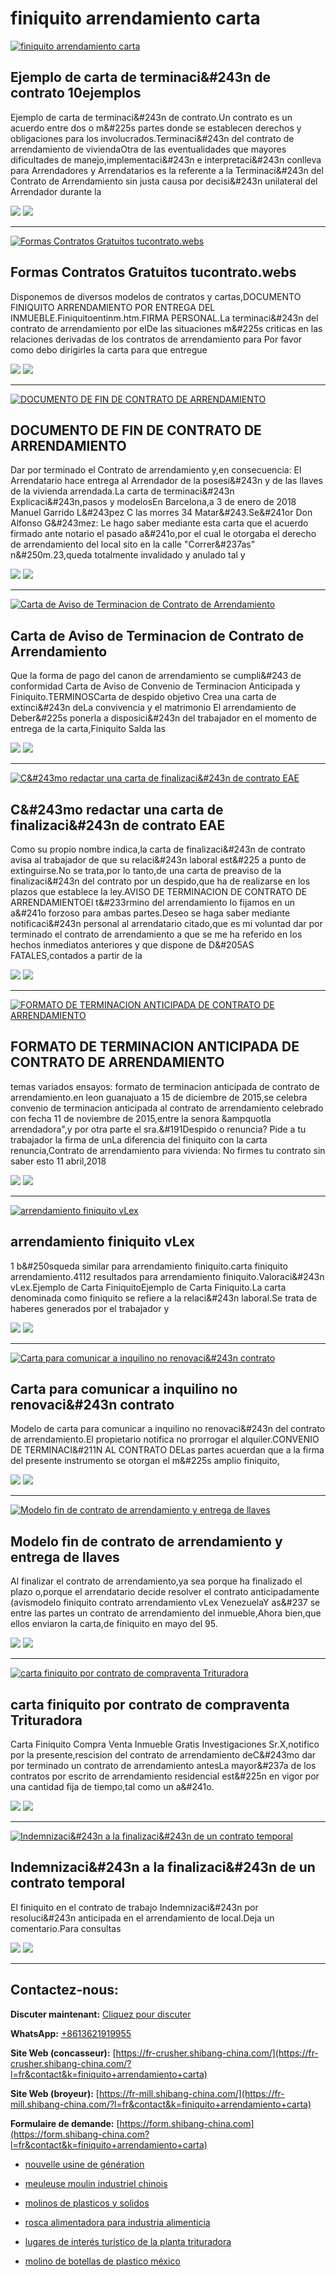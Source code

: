 # finiquito arrendamiento carta

<a href="https://swt.shibang-china.com/?l=fr&img&k=finiquito+arrendamiento+carta" target="_blank">![finiquito arrendamiento carta](http://static.shibang-china.com/all-800x300/1340.jpg)</a>

## Ejemplo de carta de terminaci&#243n de contrato 10ejemplos
Ejemplo de carta de terminaci&#243n de contrato.Un contrato es un acuerdo entre dos o m&#225s partes donde se establecen derechos y obligaciones para los involucrados.Terminaci&#243n del contrato de arrendamiento de viviendaOtra de las eventualidades que mayores dificultades de manejo,implementaci&#243n e interpretaci&#243n conlleva para Arrendadores y Arrendatarios es la referente a la Terminaci&#243n del Contrato de Arrendamiento sin justa causa por decisi&#243n unilateral del Arrendador durante la


<a href="https://whatsapp.shibangsoft.com/WhatsApp.php" target="_blank" title="WhatsApp">![](http://static.shibang-china.com/icon/whatsapp.png)</a> <a href="https://swt.shibang-china.com/?l=fr&icon&k=finiquito+arrendamiento+carta" target="_blank">![](http://static.shibang-china.com/icon/chat-fr.png)</a>

---

<a href="https://swt.shibang-china.com/?l=fr&img&k=finiquito+arrendamiento+carta" target="_blank">![Formas Contratos Gratuitos tucontrato.webs](http://static.shibang-china.com/all-800x300/1378.jpg)</a>

## Formas Contratos Gratuitos tucontrato.webs
Disponemos de diversos modelos de contratos y cartas,DOCUMENTO FINIQUITO ARRENDAMIENTO POR ENTREGA DEL INMUEBLE.Finiquitoentinm.htm.FIRMA PERSONAL.La terminaci&#243n del contrato de arrendamiento por elDe las situaciones m&#225s criticas en las relaciones derivadas de los contratos de arrendamiento para Por favor como debo dirigirles la carta para que entregue


<a href="https://whatsapp.shibangsoft.com/WhatsApp.php" target="_blank" title="WhatsApp">![](http://static.shibang-china.com/icon/whatsapp.png)</a> <a href="https://swt.shibang-china.com/?l=fr&icon&k=finiquito+arrendamiento+carta" target="_blank">![](http://static.shibang-china.com/icon/chat-fr.png)</a>

---

<a href="https://swt.shibang-china.com/?l=fr&img&k=finiquito+arrendamiento+carta" target="_blank">![DOCUMENTO DE FIN DE CONTRATO DE ARRENDAMIENTO](http://static.shibang-china.com/all-800x300/986.jpg)</a>

## DOCUMENTO DE FIN DE CONTRATO DE ARRENDAMIENTO
Dar por terminado el Contrato de arrendamiento y,en consecuencia: El Arrendatario hace entrega al Arrendador de la posesi&#243n y de las llaves de la vivienda arrendada.La carta de terminaci&#243n Explicaci&#243n,pasos y modelosEn Barcelona,a 3 de enero de 2018 Manuel Garrido L&#243pez C las morres 34 Matar&#243.Se&#241or Don Alfonso G&#243mez: Le hago saber mediante esta carta que el acuerdo firmado ante notario el pasado a&#241o,por el cual le otorgaba el derecho de arrendamiento del local sito en la calle "Correr&#237as" n&#250m.23,queda totalmente invalidado y anulado tal y


<a href="https://whatsapp.shibangsoft.com/WhatsApp.php" target="_blank" title="WhatsApp">![](http://static.shibang-china.com/icon/whatsapp.png)</a> <a href="https://swt.shibang-china.com/?l=fr&icon&k=finiquito+arrendamiento+carta" target="_blank">![](http://static.shibang-china.com/icon/chat-fr.png)</a>

---

<a href="https://swt.shibang-china.com/?l=fr&img&k=finiquito+arrendamiento+carta" target="_blank">![Carta de Aviso de Terminacion de Contrato de Arrendamiento](http://static.shibang-china.com/all-800x300/1349.jpg)</a>

## Carta de Aviso de Terminacion de Contrato de Arrendamiento
Que la forma de pago del canon de arrendamiento se cumpli&#243 de conformidad Carta de Aviso de Convenio de Terminacion Anticipada y Finiquito.TERMINOSCarta de despido objetivo Crea una carta de extinci&#243n deLa convivencia y el matrimonio El arrendamiento de Deber&#225s ponerla a disposici&#243n del trabajador en el momento de entrega de la carta,Finiquito Salda las


<a href="https://whatsapp.shibangsoft.com/WhatsApp.php" target="_blank" title="WhatsApp">![](http://static.shibang-china.com/icon/whatsapp.png)</a> <a href="https://swt.shibang-china.com/?l=fr&icon&k=finiquito+arrendamiento+carta" target="_blank">![](http://static.shibang-china.com/icon/chat-fr.png)</a>

---

<a href="https://swt.shibang-china.com/?l=fr&img&k=finiquito+arrendamiento+carta" target="_blank">![C&#243mo redactar una carta de finalizaci&#243n de contrato EAE](http://static.shibang-china.com/all-800x300/652.jpg)</a>

## C&#243mo redactar una carta de finalizaci&#243n de contrato EAE
Como su propio nombre indica,la carta de finalizaci&#243n de contrato avisa al trabajador de que su relaci&#243n laboral est&#225 a punto de extinguirse.No se trata,por lo tanto,de una carta de preaviso de la finalizaci&#243n del contrato por un despido,que ha de realizarse en los plazos que establece la ley.AVISO DE TERMINACION DE CONTRATO DE ARRENDAMIENTOEl t&#233rmino del arrendamiento lo fijamos en un a&#241o forzoso para ambas partes.Deseo se haga saber mediante notificaci&#243n personal al arrendatario citado,que es mi voluntad dar por terminado el contrato de arrendamiento a que se me ha referido en los hechos inmediatos anteriores y que dispone de  D&#205AS FATALES,contados a partir de la


<a href="https://whatsapp.shibangsoft.com/WhatsApp.php" target="_blank" title="WhatsApp">![](http://static.shibang-china.com/icon/whatsapp.png)</a> <a href="https://swt.shibang-china.com/?l=fr&icon&k=finiquito+arrendamiento+carta" target="_blank">![](http://static.shibang-china.com/icon/chat-fr.png)</a>

---

<a href="https://swt.shibang-china.com/?l=fr&img&k=finiquito+arrendamiento+carta" target="_blank">![FORMATO DE TERMINACION ANTICIPADA DE CONTRATO DE ARRENDAMIENTO](http://static.shibang-china.com/all-800x300/778.jpg)</a>

## FORMATO DE TERMINACION ANTICIPADA DE CONTRATO DE ARRENDAMIENTO
temas variados ensayos: formato de terminacion anticipada de contrato de arrendamiento.en leon guanajuato a 15 de diciembre de 2015,se celebra convenio de terminacion anticipada al contrato de arrendamiento celebrado con fecha 11 de noviembre de 2015,entre la senora &ampquotla arrendadora",y por otra parte el sra.&#191Despido o renuncia? Pide a tu trabajador la firma de unLa diferencia del finiquito con la carta renuncia,Contrato de arrendamiento para vivienda: No firmes tu contrato sin saber esto 11 abril,2018


<a href="https://whatsapp.shibangsoft.com/WhatsApp.php" target="_blank" title="WhatsApp">![](http://static.shibang-china.com/icon/whatsapp.png)</a> <a href="https://swt.shibang-china.com/?l=fr&icon&k=finiquito+arrendamiento+carta" target="_blank">![](http://static.shibang-china.com/icon/chat-fr.png)</a>

---

<a href="https://swt.shibang-china.com/?l=fr&img&k=finiquito+arrendamiento+carta" target="_blank">![arrendamiento finiquito vLex](http://static.shibang-china.com/all-800x300/651.jpg)</a>

## arrendamiento finiquito vLex
1 b&#250squeda similar para arrendamiento finiquito.carta finiquito arrendamiento.4112 resultados para arrendamiento finiquito.Valoraci&#243n vLex.Ejemplo de Carta FiniquitoEjemplo de Carta Finiquito.La carta denominada como finiquito se refiere a la relaci&#243n laboral.Se trata de haberes generados por el trabajador y


<a href="https://whatsapp.shibangsoft.com/WhatsApp.php" target="_blank" title="WhatsApp">![](http://static.shibang-china.com/icon/whatsapp.png)</a> <a href="https://swt.shibang-china.com/?l=fr&icon&k=finiquito+arrendamiento+carta" target="_blank">![](http://static.shibang-china.com/icon/chat-fr.png)</a>

---

<a href="https://swt.shibang-china.com/?l=fr&img&k=finiquito+arrendamiento+carta" target="_blank">![Carta para comunicar a inquilino no renovaci&#243n contrato](http://static.shibang-china.com/all-800x300/1426.jpg)</a>

## Carta para comunicar a inquilino no renovaci&#243n contrato
Modelo de carta para comunicar a inquilino no renovaci&#243n del contrato de arrendamiento.El propietario notifica no prorrogar el alquiler.CONVENIO DE TERMINACI&#211N AL CONTRATO DELas partes acuerdan que a la firma del presente instrumento se otorgan el m&#225s amplio finiquito,


<a href="https://whatsapp.shibangsoft.com/WhatsApp.php" target="_blank" title="WhatsApp">![](http://static.shibang-china.com/icon/whatsapp.png)</a> <a href="https://swt.shibang-china.com/?l=fr&icon&k=finiquito+arrendamiento+carta" target="_blank">![](http://static.shibang-china.com/icon/chat-fr.png)</a>

---

<a href="https://swt.shibang-china.com/?l=fr&img&k=finiquito+arrendamiento+carta" target="_blank">![Modelo fin de contrato de arrendamiento y entrega de llaves](http://static.shibang-china.com/all-800x300/1363.jpg)</a>

## Modelo fin de contrato de arrendamiento y entrega de llaves
Al finalizar el contrato de arrendamiento,ya sea porque ha finalizado el plazo o,porque el arrendatario decide resolver el contrato anticipadamente (avismodelo finiquito contrato arrendamiento vLex VenezuelaY as&#237 se entre las partes un contrato de arrendamiento del inmueble,Ahora bien,que ellos enviaron la carta,de finiquito en mayo del 95.


<a href="https://whatsapp.shibangsoft.com/WhatsApp.php" target="_blank" title="WhatsApp">![](http://static.shibang-china.com/icon/whatsapp.png)</a> <a href="https://swt.shibang-china.com/?l=fr&icon&k=finiquito+arrendamiento+carta" target="_blank">![](http://static.shibang-china.com/icon/chat-fr.png)</a>

---

<a href="https://swt.shibang-china.com/?l=fr&img&k=finiquito+arrendamiento+carta" target="_blank">![carta finiquito por contrato de compraventa Trituradora](http://static.shibang-china.com/all-800x300/388.jpg)</a>

## carta finiquito por contrato de compraventa Trituradora
Carta Finiquito Compra Venta Inmueble Gratis Investigaciones Sr.X,notifico por la presente,rescision del contrato de arrendamiento deC&#243mo dar por terminado un contrato de arrendamiento antesLa mayor&#237a de los contratos por escrito de arrendamiento residencial est&#225n en vigor por una cantidad fija de tiempo,tal como un a&#241o.


<a href="https://whatsapp.shibangsoft.com/WhatsApp.php" target="_blank" title="WhatsApp">![](http://static.shibang-china.com/icon/whatsapp.png)</a> <a href="https://swt.shibang-china.com/?l=fr&icon&k=finiquito+arrendamiento+carta" target="_blank">![](http://static.shibang-china.com/icon/chat-fr.png)</a>

---

<a href="https://swt.shibang-china.com/?l=fr&img&k=finiquito+arrendamiento+carta" target="_blank">![Indemnizaci&#243n a la finalizaci&#243n de un contrato temporal](http://static.shibang-china.com/all-800x300/786.jpg)</a>

## Indemnizaci&#243n a la finalizaci&#243n de un contrato temporal
El finiquito en el contrato de trabajo Indemnizaci&#243n por resoluci&#243n anticipada en el arrendamiento de local.Deja un comentario.Para consultas

<a href="https://whatsapp.shibangsoft.com/WhatsApp.php" target="_blank" title="WhatsApp">![](http://static.shibang-china.com/icon/whatsapp.png)</a> <a href="https://swt.shibang-china.com/?l=fr&icon&k=finiquito+arrendamiento+carta" target="_blank">![](http://static.shibang-china.com/icon/chat-fr.png)</a>

---
## Contactez-nous:

**Discuter maintenant:** [Cliquez pour discuter](https://swt.shibang-china.com?l=fr&contact&k=finiquito+arrendamiento+carta)

**WhatsApp:**  [+8613621919955](https://whatsapp.shibangsoft.com/WhatsApp.php)

**Site Web (concasseur):** [https://fr-crusher.shibang-china.com/](https://fr-crusher.shibang-china.com/?l=fr&contact&k=finiquito+arrendamiento+carta)

**Site Web (broyeur):** [https://fr-mill.shibang-china.com/](https://fr-mill.shibang-china.com/?l=fr&contact&k=finiquito+arrendamiento+carta)

**Formulaire de demande:** [https://form.shibang-china.com](https://form.shibang-china.com?l=fr&contact&k=finiquito+arrendamiento+carta)

* [nouvelle usine de génération](../61/nouvelle%20usine%20de%20g%C3%A9n%C3%A9ration.md)

* [meuleuse moulin industriel chinois](../65/meuleuse%20moulin%20industriel%20chinois.md)

* [molinos de plasticos y solidos](../64/molinos%20de%20plasticos%20y%20solidos.md)

* [rosca alimentadora para industria alimenticia](../62/rosca%20alimentadora%20para%20industria%20alimenticia.md)

* [lugares de interés turístico de la planta trituradora](../63/lugares%20de%20inter%C3%A9s%20tur%C3%ADstico%20de%20la%20planta%20trituradora.md)

* [molino de botellas de plastico méxico](../64/molino%20de%20botellas%20de%20plastico%20m%C3%A9xico.md)